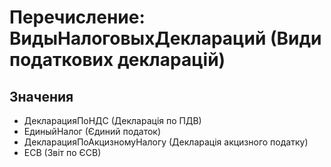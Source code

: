 ﻿# Перечисление: ВидыНалоговыхДеклараций (Види податкових декларацій)

## Значения

- ДекларацияПоНДС (Декларація по ПДВ)
- ЕдиныйНалог (Єдиний податок)
- ДекларацияПоАкцизномуНалогу (Декларація акцизного податку)
- ЕСВ (Звіт по ЄСВ)

